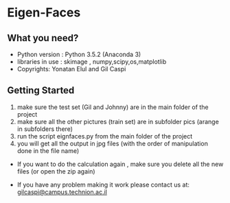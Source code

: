 # Eigen-Faces 

## What you need?
* Python version : Python 3.5.2 (Anaconda 3) <br> 
* libraries in use : skimage , numpy,scipy,os,matplotlib <br>
* Copyrights: Yonatan Elul and Gil Caspi <br>

## Getting Started
1. make sure the test set (Gil and Johnny) are in the main folder of the project
2. make sure all the other pictures (train set) are in subfolder pics (arange in subfolders there)
3. run the script eignfaces.py from the main folder of the project
4. you will get all the output in jpg files (with the order of manipulation done in the file name)

* If you want to do the calculation again , make sure you delete all the new files (or open the zip again) <br>

* If you have any problem making it work please contact us at: <br>
gilcaspi@campus.technion.ac.il <br>